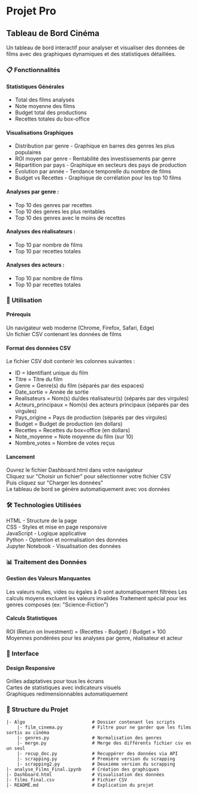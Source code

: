 # Projet Pro

## Tableau de Bord Cinéma
Un tableau de bord interactif pour analyser et visualiser des données de films avec des graphiques dynamiques et des statistiques détaillées.  

### 📋 Fonctionnalités
#### Statistiques Générales

+ Total des films analysés
+ Note moyenne des films
+ Budget total des productions
+ Recettes totales du box-office

#### Visualisations Graphiques

- Distribution par genre - Graphique en barres des genres les plus populaires  
- ROI moyen par genre - Rentabilité des investissements par genre  
- Répartition par pays - Graphique en secteurs des pays de production  
- Évolution par année - Tendance temporelle du nombre de films  
- Budget vs Recettes - Graphique de corrélation pour les top 10 films  


#### Analyses par genre :
- Top 10 des genres par recettes
- Top 10 des genres les plus rentables
- Top 10 des genres avec le moins de recettes


#### Analyses des réalisateurs :

- Top 10 par nombre de films
- Top 10 par recettes totales


#### Analyses des acteurs :

- Top 10 par nombre de films
- Top 10 par recettes totales


### 🚀 Utilisation
#### Prérequis

Un navigateur web moderne (Chrome, Firefox, Safari, Edge)  
Un fichier CSV contenant les données de films

#### Format des données CSV
Le fichier CSV doit contenir les colonnes suivantes :

- ID = Identifiant unique du film
- Titre = Titre du film
- Genre = Genre(s) du film (séparés par des espaces)
- Date_sortie = Année de sortie
- Realisateurs = Nom(s) du/des réalisateur(s) (séparés par des virgules)
- Acteurs_principaux = Nom(s) des acteurs principaux (séparés par des virgules)
- Pays_origine = Pays de production (séparés par des virgules)
- Budget = Budget de production (en dollars)
- Recettes = Recettes du box=office (en dollars)
- Note_moyenne = Note moyenne du film (sur 10)
- Nombre_votes = Nombre de votes reçus

#### Lancement

Ouvrez le fichier Dashboard.html dans votre navigateur  
Cliquez sur "Choisir un fichier" pour sélectionner votre fichier CSV  
Puis cliquez sur "Charger les données"  
Le tableau de bord se génère automatiquement avec vos données

### 🛠️ Technologies Utilisées

HTML - Structure de la page  
CSS - Styles et mise en page responsive  
JavaScript - Logique applicative  
Python - Optention et normalisation des données  
Jupyter Notebook - Visualisation des données

### 📊 Traitement des Données
#### Gestion des Valeurs Manquantes

Les valeurs nulles, vides ou égales à 0 sont automatiquement filtrées
Les calculs moyens excluent les valeurs invalides
Traitement spécial pour les genres composés (ex: "Science-Fiction")

#### Calculs Statistiques

ROI (Return on Investment) = (Recettes - Budget) / Budget × 100  
Moyennes pondérées pour les analyses par genre, réalisateur et acteur

### 🎨 Interface
#### Design Responsive

Grilles adaptatives pour tous les écrans  
Cartes de statistiques avec indicateurs visuels  
Graphiques redimensionnables automatiquement  

### 📁 Structure du Projet
```
|- Algo                         # Dossier contenant les scripts
    |- film_cinema.py           # Filtre pour ne garder que les films sortis au cinéma
    |- genres.py                # Normalisation des genres
    |- merge.py                 # Merge des différents fichier csv en un seul
    |- recup_doc.py             # Recuppérer des données via API
    |- scrapping.py             # Première version du scrapping
    |- scrapping2.py            # Deuxième version du scrapping
|- analyse_Films_Final.ipynb    # Création des graphiques
|- Dashboard.html               # Visualisation des données
|- films_final.csv              # Fichier CSV
|- README.md                    # Explication du projet
```